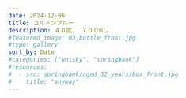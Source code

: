 ```yaml
---
date: 2024-12-06
title: コルドンブルー
description: ４０度、 ７００ml。
#featured_image: 03_bottle_front.jpg
#type: gallery
sort_by: Date
#categories: ["whisky", "springbank"]
#resources:
#  - src: springbank/aged_32_years/box_front.jpg
#    title: "anyway"
---
```

